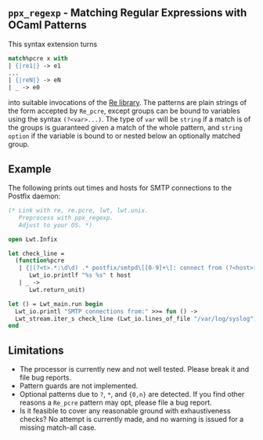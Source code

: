 `ppx_regexp` - Matching Regular Expressions with OCaml Patterns
---------------------------------------------------------------

This syntax extension turns
```ocaml
match%pcre x with
| {|re1|} -> e1
...
| {|reN|} -> eN
| _ -> e0
```
into suitable invocations of the
[Re library](https://github.com/ocaml/ocaml-re).  The patterns are plain
strings of the form accepted by `Re_pcre`, except groups can be bound to
variables using the syntax `(?<var>...)`.  The type of `var` will be
`string` if a match is of the groups is guaranteed given a match of the
whole pattern, and `string option` if the variable is bound to or nested
below an optionally matched group.

## Example

The following prints out times and hosts for SMTP connections to the Postfix
daemon:
```ocaml
(* Link with re, re.pcre, lwt, lwt.unix.
   Preprocess with ppx_regexp.
   Adjust to your OS. *)

open Lwt.Infix

let check_line =
  (function%pcre
   | {|(?<t>.*:\d\d) .* postfix/smtpd\[[0-9]+\]: connect from (?<host>[a-z0-9.-]+)|} ->
      Lwt_io.printlf "%s %s" t host
   | _ ->
      Lwt.return_unit)

let () = Lwt_main.run begin
  Lwt_io.printl "SMTP connections from:" >>= fun () ->
  Lwt_stream.iter_s check_line (Lwt_io.lines_of_file "/var/log/syslog")
end
```

## Limitations

- The processor is currently new and not well tested.  Please break it and
  file bug reports.
- Pattern guards are not implemented.
- Optional patterns due to `?`, `*`, and `{0,n}` are detected.  If you find
  other reasons a `Re_pcre` pattern may opt, please file a bug report.
- Is it feasible to cover any reasonable ground with exhaustiveness checks?
  No attempt is currently made, and no warning is issued for a missing
  match-all case.
